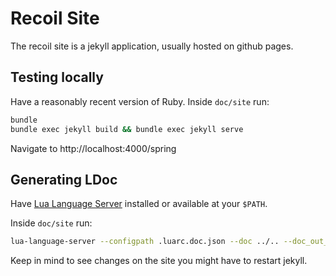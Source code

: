 # Recoil Site

The recoil site is a jekyll application, usually hosted on github pages.

## Testing locally

Have a reasonably recent version of Ruby. Inside `doc/site` run:

```bash
bundle
bundle exec jekyll build && bundle exec jekyll serve
```

Navigate to http://localhost:4000/spring

## Generating LDoc

Have [Lua Language Server](https://luals.github.io/) installed or available at your `$PATH`.

Inside `doc/site` run:

```bash
lua-language-server --configpath .luarc.doc.json --doc ../.. --doc_out_path _data
```

Keep in mind to see changes on the site you might have to restart jekyll.
